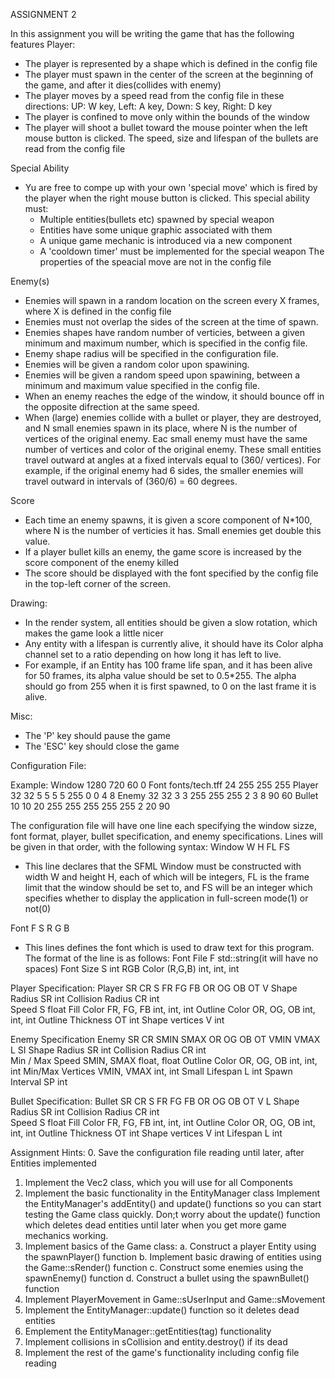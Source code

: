 ASSIGNMENT 2

In this assignment you will be writing the game that has the following features
Player:
- The player is represented by a shape which is defined in the config file
- The player must spawn in the center of the screen at the beginning of the game, and after it dies(collides with enemy)
- The player moves by a speed read from the config file in these directions:
    UP: W key, Left: A key, Down: S key, Right: D key
- The player is confined to move only within the bounds of the window
- The player will shoot a bullet toward the mouse pointer when the left mouse button is clicked. The speed, size and lifespan of the bullets are read from the config file

Special Ability
- Yu are free to compe up with your own 'special move' which is fired by the player when the right mouse button is clicked. This special ability must:
     - Multiple entities(bullets etc) spawned by special weapon
     - Entities have some unique graphic associated with them
     - A unique game mechanic is introduced via a new component
     - A 'cooldown timer' must be implemented for the special weapon
The properties of the speacial move are not in the config file

Enemy(s)
- Enemies will spawn in a random location on the screen every X frames, where X is defined in the config file
- Enemies must not overlap the sides of the screen at the time of spawn.
- Enemies shapes have random number of verticies, between a given minimum and maximum number, which is specified in the config file.
- Enemy shape radius will be specified in the configuration file.
- Enemies will be given a random color upon spawining.
- Enemies will be given a random speed upon spawining, between a minimum and maximum value specified in the config file.
- When an enemy reaches the edge of the window, it should bounce off in the opposite difrection at the same speed.
- When (large) enemies collide with a bullet or player, they are destroyed, and N small enemies spawn in its place, where N is the number of vertices of the original enemy. Eac small enemy must have the same number of vertices and color of the original enemy. These small entities travel outward at angles at a fixed intervals equal to (360/ vertices). For example, if the original enemy had 6 sides, the smaller enemies will travel outward in intervals of (360/6) = 60 degrees.

Score
- Each time an enemy spawns, it is given a score component of N*100, where N is the number of verticies it has. Small enemies get double this value.
- If a player bullet kills an enemy, the game score is increased by the score component of the enemy killed
- The score should be displayed with the font specified by the config file in the top-left corner of the screen.

Drawing:
- In the render system, all entities should be given a slow rotation, which makes the game look a little nicer
- Any entity with a lifespan is currently alive, it should have its Color alpha channel set to a ratio depending on how long it has left to live.
- For example, if an Entity has 100 frame life span, and it has been alive for 50 frames, its alpha value should be set to 0.5*255. The alpha should go from 255 when it is first spawned, to 0 on the last frame it is alive.

Misc:
- The 'P' key should pause the game
- The 'ESC' key should close the game

Configuration File:

Example:
Window 1280 720 60 0
Font fonts/tech.tff 24 255 255 255
Player 32 32 5 5 5 5 255 0 0 4 8
Enemy 32 32 3 3 255 255 255 2 3 8 90 60
Bullet 10 10 20 255 255 255 255 255 2 20 90

The configuration file will have one line each specifying the window sizze, font format, player, bullet specification, and enemy specifications.
Lines will be given in that order, with the following syntax:
Window W H FL FS
- This line declares that the SFML Window must be constructed with width W and height H, each of which will be integers, FL is the frame limit that the window should be set to, and FS will be an integer which specifies whether to display the application in full-screen mode(1) or not(0)

Font F S R G B
- This lines defines the font which is used to draw text for this program. The format of the line is as follows:
    Font File   F       std::string(it will have no spaces)
    Font Size   S       int
    RGB Color   (R,G,B) int, int, int

Player Specification:
Player SR CR S FR FG FB OR OG OB OT V
    Shape Radius        SR          int
    Collision Radius    CR          int    
    Speed               S           float
    Fill Color          FR, FG, FB  int, int, int
    Outline Color       OR, OG, OB  int, int, int
    Outline Thickness   OT          int
    Shape vertices      V           int

Enemy Specification
Enemy SR CR SMIN SMAX OR OG OB OT VMIN VMAX L SI
    Shape Radius        SR          int
    Collision Radius    CR          int    
    Min / Max Speed     SMIN, SMAX  float, float
    Outline Color       OR, OG, OB  int, int, int
    Min/Max Vertices    VMIN, VMAX  int, int
    Small Lifespan      L           int
    Spawn Interval      SP          int

Bullet Specification:
Bullet SR CR S FR FG FB OR OG OB OT V L
    Shape Radius        SR          int
    Collision Radius    CR          int    
    Speed               S           float
    Fill Color          FR, FG, FB  int, int, int
    Outline Color       OR, OG, OB  int, int, int
    Outline Thickness   OT          int
    Shape vertices      V           int
    Lifespan            L           int

Assignment Hints:
0. Save the configuration file reading until later, after Entities implemented
1. Implement the Vec2 class, which you will use for all Components
2. Implement the basic functionality in the EntityManager class
    Implement the EntityManager's addEntity() and update() functions so you can start testing the Game class quickly. Don;t worry about the update() function which deletes dead entities until later when you get more game mechanics working.
3. Implement basics of the Game class:
    a. Construct a player Entity using the spawnPlayer() function
    b. Implement basic drawing of entities using the Game::sRender() function
    c. Construct some enemies using the spawnEnemy() function
    d. Construct a bullet using the spawnBullet() function
4. Implement PlayerMovement in Game::sUserInput and Game::sMovement
5. Implement the EntityManager::update() function so it deletes dead entities
6. Emplement the EntityManager::getEntities(tag) functionality
7. Implement collisions in sCollision and entity.destroy() if its dead
8. Implement the rest of the game's functionality including config file reading
